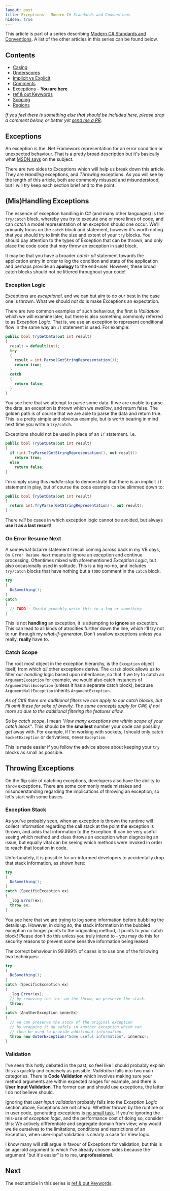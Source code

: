 ```yaml
---
layout: post
title: Exceptions - Modern C# Standards and Conventions
hidden: true
---
```


This article is part of a series describing [Modern C# Standards and Conventions](http://blog.devbot.net/standards). A list of the other articles in this series can be found below.

## Contents

* [Casing](http://blog.devbot.net/conventions-casing)
* [Underscores](http://blog.devbot.net/conventions-underscores)
* [Implicit vs Explicit](http://blog.devbot.net/conventions-implicit)
* [Comments](http://blog.devbot.net/conventions-comments)
* Exceptions - **You are here**
* [ref & out Keywords](http://blog.devbot.net/conventions-refs)
* [Scoping](http://blog.devbot.net/conventions-scoping)
* [Regions](http://blog.devbot.net/conventions-regions)

_If you feel there is something else that should be included here, please drop a comment below, or better yet [send me a PR](https://github.com/smudge202/smudge202.github.io)._

## Exceptions

An exception is the .Net Framework representation for an error condition or unexpected behaviour. That is a pretty broad description but it's basically what [MSDN says](https://msdn.microsoft.com/en-us/library/5b2yeyab(v=vs.110).aspx) on the subject.

There are two sides to Exceptions which will help us break down this article. They are _Handling_ exceptions, and _Throwing_ exceptions. As you will see by the length of this article, both are commonly misused and misunderstood, but I will try keep each section brief and to the point.

## (Mis)Handling Exceptions

The essence of exception handling in C# (and many other languages) is the `try/catch` block, whereby you _try_ to execute one or more lines of code, and can _catch_ a model representation of an exception should one occur. We'll primarily focus on the `catch` block and statement, however it's worth noting that you should try to limit the size and extent of your `try` blocks. You should pay attention to the types of Exception that can be thrown, and only place the code code that _may_ throw an exception in said block.

It may be that you have a broader _catch-all_ statement towards the application entry in order to log the condition and state of the application and perhaps provide an **apology** to the end-user. However, these broad catch blocks should not be littered throughout your code!

### Exception Logic

Exceptions are _exceptional_, and we can but aim to do our best in the case one is thrown. What we should *not* do is make Exceptions an expectation. 

There are two common examples of such behaviour, the first is _Validation_ which we will examine later, but there is also something commonly referred to as _Exception Logic_. That is, we use an exception to represent conditional flow in the same way an `if` statement is used. For example:

```c#
public bool TryGetData(out int result)
{
  result = default(int);
  try
  {
    result = int.Parse(GetStringRepresentation());
    return true;
  }
  catch
  {
    return false;
  }
}
```

You see here that we attempt to parse some data. If we are unable to parse the data, an exception is thrown which we _swallow_, and return false. The golden path is of course that we are able to parse the data and return true. This is a pretty simple and obvious example, but is worth bearing in mind next time you write a `try/catch`.

Exceptions should not be used in place of an `if` statement. i.e.

```c#
public bool TryGetData(out int result)
{
  if (int.TryParse(GetStringRepresentation(), out result))
    return true;
  else
    return false;
}
```

I'm simply using this _middle-step_ to demonstrate that there is an implicit `if` statement in play, but of course the code example can be slimmed down to:

```c#
public bool TryGetData(out int result)
{
  return int.TryParse(GetStringRepresentation(), out result);
}
```

There _will_ be cases in which exception logic cannot be avoided, but always **use it as a last resort**!

### On Error Resume Next

A somewhat bizarre statement I recall coming across back in my VB days, `On Error Resume Next` means to ignore an exception and continue processing. Oftentimes mixed with aforementioned _Exception Logic_, but also occasionally used in solitude. This is a big no-no, and includes `try/catch` blocks that have nothing but a `TODO` comment in the `catch` block.

```c#
try
{
  DoSomething();
}
catch
{
  // TODO : Should probably write this to a log or something
}
```

This is not **handling** an exception, it is attempting to **ignore** an exception. This can lead to all kinds of atrocities further down the line, which I'll try not to run through my _what-if-generator_. Don't swallow exceptions unless you really, **really** have to.

### Catch Scope

The root most object in the exception hierarchy, is the `Exception` object itself, from which _all_ other exceptions derive. The `catch` block allows us to filter our _handling_ logic based upon inheritance, so that if we try to catch an `ArgumentException` for example, we would also catch instances of `ArgumentNullException` (unless it has a separate catch block), because `ArgumentNullException` inherits `ArgumentException`.

_As of C#6 there are additional filters we can apply to our catch blocks, but I'll omit these for sake of brevity. The same concepts apply for C#6, if not more so due to the additional filtering the features allow._

So by _catch scope_, I mean _"How many exceptions are within scope of your catch block"_. This should be the **smallest** number your code can possibly get away with. For example, if I'm working with sockets, I should only catch `SocketException` or derivatives, never `Exception`.

This is made easier if you follow the advice above about keeping your `try` blocks as small as possible.

## Throwing Exceptions

On the flip side of catching exceptions, developers also have the ability to `throw` exceptions. There are some commonly made mistakes and misunderstanding regarding the implications of throwing an exception, so let's start with some basics.

### Exception Stack

As you've probably seen, when an exception is thrown the runtime will collect information regarding the call stack at the point the exception is thrown, and adds that information to the Exception. It can be very useful seeing which method and class throws an exception when diagnosing an issue, but equally vital can be seeing which methods were invoked in order to reach that location in code.

Unfortunately, it is possible for un-informed developers to accidentally drop that stack information, as shown here:

```c#
try
{
  DoSomething();
}
catch (SpecificException ex)
{
  _log.Error(ex);
  throw ex;
}
```

You see here that we are trying to log some information before bubbling the details up. However, in doing so, the stack information in the bubbled exception no longer points to the originating method, it points to your catch block! Please don't do this unless you truly intend to - you may do this for security reasons to prevent some sensitive information being leaked.

The correct behaviour in 99.999% of cases is to use one of the following two techniques:

```c#
try
{
  DoSomething();
}
catch (SpecificException ex)
{
  _log.Error(ex);
  // by removing the `ex` on the throw, we preserve the stack.
  throw; 
}
catch (AnotherException innerEx)
{
  // we can preserve the stack of the original exception
  // by wrapping it up safely in another exception which can 
  // then be used to provide additional information.
  throw new OuterException("Some useful information", innerEx);
}

```

### Validation

I've seen this hotly debated in the past, so feel like I should probably explain this as quickly and concisely as possible. _Validation_ falls into two main categories. There is **Code Validation** which involves making sure your method arguments are within expected ranges for example, and there is **User Input Validation**. The former can and should use exceptions, the latter I do not believe should.

Ignoring that _user input validation_ probably falls into the _Exception Logic_ section above, Exceptions are not cheap. Whether thrown by the runtime or in user code, generating exceptions is [no small task](http://blogs.msdn.com/b/ricom/archive/2006/09/25/771142.aspx). If you're ignoring the mis-use of _exception logic_, and the performance cost of doing so, consider this: We actively differentiate and segregate domain from view; why would we tie ourselves to the limitations, conditions and restrictions of an Exception, when user-input validation is clearly a case for View logic.

I know many will still argue in favour of Exceptions for validation, but this is an age-old argument to which I've already chosen sides because the argument "but it's easier" is to me, **unprofessional**.

## Next

The next article in this series is [ref & out Keywords](http://blog.devbot.net/conventions-refs).

